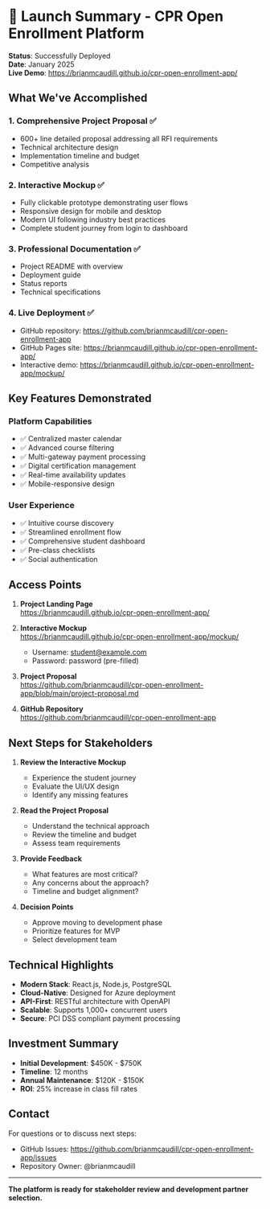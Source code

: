 # 🚀 Launch Summary - CPR Open Enrollment Platform

**Status**: Successfully Deployed  
**Date**: January 2025  
**Live Demo**: https://brianmcaudill.github.io/cpr-open-enrollment-app/

## What We've Accomplished

### 1. Comprehensive Project Proposal ✅
- 600+ line detailed proposal addressing all RFI requirements
- Technical architecture design
- Implementation timeline and budget
- Competitive analysis

### 2. Interactive Mockup ✅
- Fully clickable prototype demonstrating user flows
- Responsive design for mobile and desktop
- Modern UI following industry best practices
- Complete student journey from login to dashboard

### 3. Professional Documentation ✅
- Project README with overview
- Deployment guide
- Status reports
- Technical specifications

### 4. Live Deployment ✅
- GitHub repository: https://github.com/brianmcaudill/cpr-open-enrollment-app
- GitHub Pages site: https://brianmcaudill.github.io/cpr-open-enrollment-app/
- Interactive demo: https://brianmcaudill.github.io/cpr-open-enrollment-app/mockup/

## Key Features Demonstrated

### Platform Capabilities
- ✅ Centralized master calendar
- ✅ Advanced course filtering
- ✅ Multi-gateway payment processing
- ✅ Digital certification management
- ✅ Real-time availability updates
- ✅ Mobile-responsive design

### User Experience
- ✅ Intuitive course discovery
- ✅ Streamlined enrollment flow
- ✅ Comprehensive student dashboard
- ✅ Pre-class checklists
- ✅ Social authentication

## Access Points

1. **Project Landing Page**  
   https://brianmcaudill.github.io/cpr-open-enrollment-app/

2. **Interactive Mockup**  
   https://brianmcaudill.github.io/cpr-open-enrollment-app/mockup/
   - Username: student@example.com
   - Password: password (pre-filled)

3. **Project Proposal**  
   https://github.com/brianmcaudill/cpr-open-enrollment-app/blob/main/project-proposal.md

4. **GitHub Repository**  
   https://github.com/brianmcaudill/cpr-open-enrollment-app

## Next Steps for Stakeholders

1. **Review the Interactive Mockup**
   - Experience the student journey
   - Evaluate the UI/UX design
   - Identify any missing features

2. **Read the Project Proposal**
   - Understand the technical approach
   - Review the timeline and budget
   - Assess team requirements

3. **Provide Feedback**
   - What features are most critical?
   - Any concerns about the approach?
   - Timeline and budget alignment?

4. **Decision Points**
   - Approve moving to development phase
   - Prioritize features for MVP
   - Select development team

## Technical Highlights

- **Modern Stack**: React.js, Node.js, PostgreSQL
- **Cloud-Native**: Designed for Azure deployment
- **API-First**: RESTful architecture with OpenAPI
- **Scalable**: Supports 1,000+ concurrent users
- **Secure**: PCI DSS compliant payment processing

## Investment Summary

- **Initial Development**: $450K - $750K
- **Timeline**: 12 months
- **Annual Maintenance**: $120K - $150K
- **ROI**: 25% increase in class fill rates

## Contact

For questions or to discuss next steps:
- GitHub Issues: https://github.com/brianmcaudill/cpr-open-enrollment-app/issues
- Repository Owner: @brianmcaudill

---

**The platform is ready for stakeholder review and development partner selection.**
